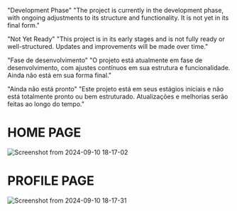"Development Phase"
"The project is currently in the development phase, with ongoing adjustments to its structure and functionality. It is not yet in its final form."

"Not Yet Ready"
"This project is in its early stages and is not fully ready or well-structured. Updates and improvements will be made over time."

"Fase de desenvolvimento" "O projeto está atualmente em fase de desenvolvimento, com ajustes contínuos em sua estrutura e funcionalidade. Ainda não está em sua forma final."

"Ainda não está pronto" "Este projeto está em seus estágios iniciais e não está totalmente pronto ou bem estruturado. Atualizações e melhorias serão feitas ao longo do tempo."

# HOME PAGE
![Screenshot from 2024-09-10 18-17-02](https://github.com/user-attachments/assets/b6b549c1-d479-4e74-b5af-ff44997c2e37)

# PROFILE PAGE
![Screenshot from 2024-09-10 18-17-31](https://github.com/user-attachments/assets/69367798-c79a-47ca-b234-bf786cec7ac8)
